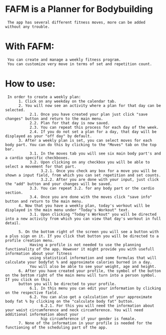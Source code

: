 # FAFM is a Planner for Bodybuilding
     The app has several different fitness moves, more can be added without any trouble.
# With FAFM:
     You can create and manage a weekly fitness program.
     You can customize very move in terms of set and repetition count.
     
# How to use:
     In order to create a weekly plan:
          1. Click on any weekday on the calendar tab.
          2. You will now see an activity where a plan for that day can be selected.
               2.1. Once you have created your plan just click "save changes" button and return to the main menu.
               2.2. Plan for that day is now saved.
               2.3. You can repeat this process for each day of the week.
               2.4. If you do not set a plan for a day, that day will be displayed as your "off day" by default.
          3. After a weekly plan is set, you can select moves for each body part. You can do this by clicking to the "Moves" tab on the top bar.
               3.1. In the moves tab you will see six main body part's and a cardio specific checkboxes.
               3.2. Upon clicking on any checkbox you will be able to select a movement for that part.
                    3.2.1. Once you check any box for a move you will be shown a input field, from which you can set repetition and set counts.
                    3.2.2. After you are done with your input, just click the "add" button and your changes will be saved.
               3.3. You can repeat 3.2. for any body part or the cardio section.
               3.4. Once you are done with the moves click "save info" button and return to the main menu.
          4. Now that you have a weekly plan, today's workout will be displayed in the main menu under "Today's Workout" text.
               3.1. Upon clicking "Today's Workout" you will be directed into a new activity from which you can view that day's workout in full detail.
               
          5. On the bottom right of the screen you will see a button with a plus sign on it. If you click that button you will be directed to a profile creation menu.
               Having a profile is not needed to use the planning functionality of the app. However it might provide you with usefull information about your fitness
               using statistical information and some formulas that will calculate your bodyfat % and approximate calories burned in a day.
               You will also be able to see your weight, age and height.
          6. After you have created your profile, the symbol of the button on the bottom right of the main menu will turn into a person symbol. If you click on this
          button you will be directed to your profile.
               6.1. In this menu you can edit your information by clicking on the respective field.
               6.2. You can also get a calculation of your approximate body fat % by clicking on the "calculate body fat" button.
                    6.2.1. For this you will need the information about your waist circumference and neck circumference. You will need additional information about your
                    hip circumference if your gender is female.
          7. None of the information in your profile is needed for the functioning of the scheduling part of the app.
